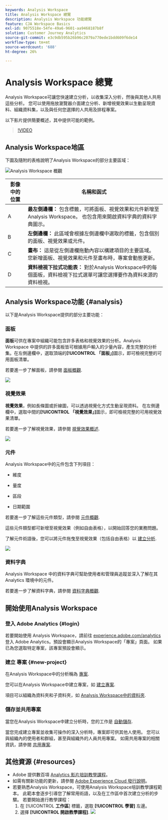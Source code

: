 ```yaml
---
keywords: Analysis Workspace
title: Analysis Workspace 總覽
description: Analysis Workspace 功能總覽
feature: CJA Workspace Basics
exl-id: 9075518e-54fe-49a6-9601-aa9468187b8f
solution: Customer Journey Analytics
source-git-commit: e3c9db595b26b96c2079a770ede1bdd609f6de14
workflow-type: tm+mt
source-wordcount: '688'
ht-degree: 26%

---
```


# Analysis Workspace 總覽

Analysis Workspace可讓您快速建立分析，以收集深入分析，然後與其他人共用這些分析。 您可以使用拖放瀏覽器介面建立分析、新增視覺效果以生動呈現資料、組織資料集，以及與任何您選擇的人共用及排程專案。

以下影片提供簡要概述，其中提供可能的範例。

>[!VIDEO](https://video.tv.adobe.com/v/26266/?quality=12)

## Analysis Workspace地區

下圖及隨附的表格說明了Analysis Workspace的部分主要區域：

![Analysis Workspace 概觀](assets/analysis-workspace-overvew.png)

| 影像中的位置 | 名稱和函式 |
|---------|----------|
| A | **最左側邊欄：** 包含標籤，可將面板、視覺效果和元件新增至Analysis Workspace。 也包含用來開啟資料字典的資料字典圖示。 |
| B | **左側邊欄：** 此區域會根據左側邊欄中選取的標籤，包含個別的面板、視覺效果或元件。 |
| C | **畫布：** 這是從左側邊欄拖動內容以構建項目的主要區域。 您新增面板、視覺效果和元件至畫布時，專案會動態更新。 |
| D | **資料檢視下拉式功能表：** 對於Analysis Workspace中的每個面板，資料檢視下拉式選單可讓您選擇要作為資料來源的資料檢視。 |

## Analysis Workspace功能 {#analysis}

以下是Analysis Workspace提供的部分主要功能：

### 面板

**面板**&#x200B;可供在專案中組織可能包含許多表格和視覺效果的分析。Analysis Workspace 中提供的許多面板皆可根據用戶輸入的少量內容，產生完整的分析集。在左側邊欄中，選取頂端的&#x200B;**[!UICONTROL 「面板」]**&#x200B;圖示，即可檢視完整的可用面板清單。

若要進一步了解面板，請參閱 [面板概觀](/help/analysis-workspace/c-panels/panels.md).

![](assets/build-panels.png)

### 視覺效果

**視覺效果**，例如長條圖或折線圖，可以透過視覺化方式生動呈現資料。 在左側邊欄中，選取中間的&#x200B;**[!UICONTROL 「視覺效果」]**&#x200B;圖示，即可檢視完整的可用視覺效果清單。

若要進一步了解視覺效果，請參閱 [視覺效果概述](/help/analysis-workspace/visualizations/freeform-analysis-visualizations.md).

![](assets/build-visualizations.png)

### 元件

Analysis Workspace中的元件包含下列項目：

* 維度

* 量度

* 區段

* 日期範圍

若要進一步了解這些元件類型，請參閱 [元件概觀](/help/components/overview.md).

這些元件類型都可新增至視覺效果（例如自由表格），以開始回答您的業務問題。

了解元件術語後，您可以將元件拖曳至視覺效果（包括自由表格）以 [建立分析](/help/analysis-workspace/visualizations/freeform-table/freeform-table.md).

![](assets/build-components.png)

### 資料字典

Analysis Workspace 中的資料字典可幫助使用者和管理員追蹤並深入了解在其 Analytics 環境中的元件。

若要進一步了解資料字典，請參閱 [資料字典概觀](/help/components/data-dictionary/data-dictionary-overview.md).

## 開始使用Analysis Workspace

### 登入 Adobe Analytics {#login}

若要開始使用 Analysis Workspace，請前往 [experience.adobe.com/analytics](https://experience.adobe.com/analytics) 登入 Adobe Analytics。預設會顯示Analysis Workspace的「專案」頁面。 如果已為您選取特定專案，該專案預設會顯示。

### 建立 專案 {#new-project}

在Analysis Workspace中的分析稱為 [專案](/help/analysis-workspace/build-workspace-project/freeform-overview.md).

您可以在Analysis Workspace中建立專案，如 [建立專案](/help/analysis-workspace/build-workspace-project/create-projects.md).

項目可以組織為資料夾和子資料夾，如 [Analysis Workspace中的資料夾](/help/analysis-workspace/build-workspace-project/workspace-folders/about-folders.md).

### 儲存並共用專案

當您在Analysis Workspace中建立分析時，您的工作是 [自動儲存](/help/analysis-workspace/build-workspace-project/save-projects.md).

當您完成建立專案並收集可操作的深入分析時，專案即可供其他人使用。 您可以與組織內的使用者和群組，甚至與組織外的人員共用專案。 如需共用專案的相關資訊，請參閱 [共用專案](/help/analysis-workspace/curate-share/share-projects.md).

## 其他資源 {#resources}

* Adobe 提供數百項 [Analytics 影片培訓教學課程](https://experienceleague.adobe.com/docs/analytics-learn/tutorials/overview.html?lang=zh-Hant)。
* 如需有關新功能的更新，請參閱 [Adobe Experience Cloud 發行說明](https://experienceleague.adobe.com/docs/release-notes/experience-cloud/current.html#analytics)。
* 若要熟悉Analysis Workspace，可使用Analysis Workspace培訓教學課程範本。 此範本會逐步引導您了解常用術語，以及在工作區中首次建立分析的步驟。 若要開始進行教學課程：
   1. 在 [!UICONTROL **工作區**] 標籤，選取 **[!UICONTROL 學習]** 左邊。
   1. 選擇 **[!UICONTROL 開啟教學課程]**.
      ![](assets/training-tutorial.png)
